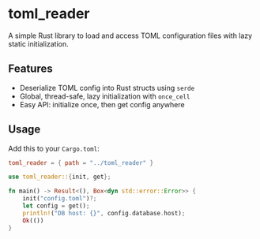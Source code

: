 # toml_reader

A simple Rust library to load and access TOML configuration files with lazy static initialization.

## Features

- Deserialize TOML config into Rust structs using `serde`
- Global, thread-safe, lazy initialization with `once_cell`
- Easy API: initialize once, then get config anywhere

## Usage

Add this to your `Cargo.toml`:

```toml
toml_reader = { path = "../toml_reader" }
```

```rust
use toml_reader::{init, get};

fn main() -> Result<(), Box<dyn std::error::Error>> {
    init("config.toml")?;
    let config = get();
    println!("DB host: {}", config.database.host);
    Ok(())
}
```
